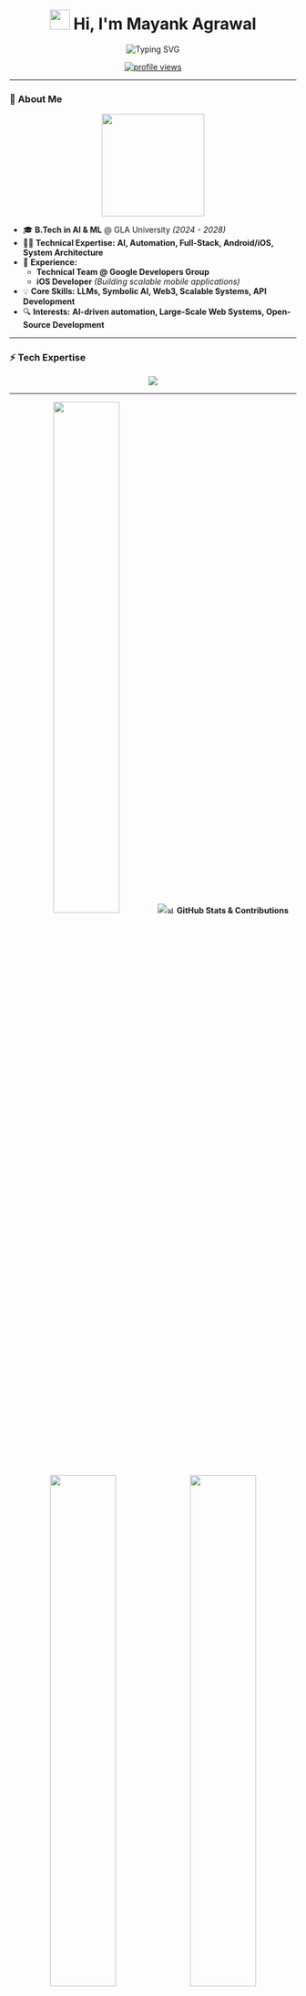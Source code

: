 <!-- Awesome GitHub Profile README.md -->
<h1 align="center">
  <img src="https://media.giphy.com/media/hvRJCLFzcasrR4ia7z/giphy.gif" width="35"> 
  Hi, I'm Mayank Agrawal  
</h1>

<p align="center">
  <img src="https://readme-typing-svg.herokuapp.com?font=Fira+Code&size=25&pause=1000&center=true&vCenter=true&width=600&height=50&lines=AI+%26+Systems+Architect+%F0%9F%A4%96;Building+Next-Gen+AI+Solutions+%E2%9C%A8;Android%2C+Web3%2C+and+Scalable+Systems+%F0%9F%9A%80;Pushing+Boundaries%2C+Solving+Problems!+%F0%9F%94%A5" alt="Typing SVG">
</p>

<p align="center">
  <a href="https://github.com/LittleCodr">
    <img src="https://komarev.com/ghpvc/?username=LittleCodr&label=Profile%20Views&color=red&style=flat" alt="profile views">
  </a>
</p>

---

### 🚀 **About Me**
<p align="center">
  <img src="https://media.giphy.com/media/j2pOGeGYKe2xCCKwfi/giphy.gif" width="180">
</p>

- 🎓 **B.Tech in AI & ML** @ GLA University *(2024 - 2028)*  
- 👨‍💻 **Technical Expertise:** **AI, Automation, Full-Stack, Android/iOS, System Architecture**  
- 🚀 **Experience:**  
  - **Technical Team @ Google Developers Group**
  - **iOS Developer** *(Building scalable mobile applications)*  
- 💡 **Core Skills:** **LLMs, Symbolic AI, Web3, Scalable Systems, API Development**  
- 🔍 **Interests:** **AI-driven automation, Large-Scale Web Systems, Open-Source Development**  

---

### **⚡ Tech Expertise**
<p align="center">
  <img src="https://skillicons.dev/icons?i=android,kotlin,java,python,tensorflow,firebase,react,nextjs,tailwind,linux,github,azure,aws,typescript,nodejs" />
</p>

---
<p align="center">
  <img src="https://github-readme-stats.vercel.app/api?username=LittleCodr&count_private=true&show_icons=true&include_all_commits=true&theme=radical&cache_seconds=1800" width="48%">
  <img src="https://streak-stats.demolab.com?user=LittleCodr&theme=radical&hide_border

---



---


### 📊 **GitHub Stats & Contributions**
<p align="center">
  
  <img src="https://github-readme-stats.vercel.app/api?username=LittleCodr&count_private=true&show_icons=true&include_all_commits=true&theme=radical&cache_seconds=1800" width="48%">
  <img src="https://streak-stats.demolab.com?user=LittleCodr&theme=radical&hide_border=true&date_format=M%20j%5B%2C%20Y%5D" width="48%">
</p>

<p align="center">
  <img src="https://github-readme-activity-graph.vercel.app/graph?username=LittleCodr&bg_color=1A1B27&color=38BCF8&line=F85D7F&point=38BCF8&hide_border=true" width="95%">
</p>

<p align="center">
  <img src="https://komarev.com/ghpvc/?username=LittleCodr&label=Profile%20Views&color=red&style=flat">
  <img src="https://img.shields.io/github/followers/LittleCodr?style=social">
</p>


### 🚀 **Featured Projects**

- 🤖 **[Vidhya AI](https://vidhyaai.com)** – AI Study Assistant for Competitive Exams  
- 🎯 **[Prep Library](https://preplibrary.xyz/)** – Access thousands of premium books and study materials
- 🏗 **[Lotti PYQs](pyq.studyratna.in)** – Smart past question paper solutions
- 🎓 **[Alpha Study Squad](https://alphastudysquad.co)** – Personalized & interactive learning platform  
- 📘 **[Study Ratna](https://studyratna.co)** – Free study material resources app
- 😈 **[AI Powered Resume Builder](https://resume-builder-gamma-lilac-30.vercel.app/)** - No Login Required – & 100% ATS Score



🔗 *More Projects:* [Click Here](https://littlecodr.co/#projects)

---


---

### 🌐 **Connect with Me**
<p align="center">
  <a href="https://littlecodr.co">
    <img src="https://img.shields.io/badge/Website-littlecodr.co-orange?style=for-the-badge&logo=google-chrome">
  </a>
  <a href="https://www.linkedin.com/in/littlecodr/">
    <img src="https://img.shields.io/badge/LinkedIn-Mayank-blue?style=for-the-badge&logo=linkedin">
  </a>
  <a href="http://t.me/mayank_about">
    <img src="https://img.shields.io/badge/Telegram-Personal-%23026AA7?style=for-the-badge&logo=telegram">
  </a>
  <a href="https://t.me/+ZLvsQjiB3sIzYmY1">
    <img src="https://img.shields.io/badge/Telegram-Community-%232CA5E0?style=for-the-badge&logo=telegram">
  </a>
  <a href="mailto:hello@littlecodr.co">
    <img src="https://img.shields.io/badge/Email-hello%40littlecodr.co-red?style=for-the-badge&logo=gmail">
  </a>
</p>


---

---

## 🤖 **Fun Stuff – Techy & Cool**
<p align="center">
  <img src="https://media.giphy.com/media/l46Cy1rHbQ92uuLXa/giphy.gif" width="160">
  <img src="https://media.giphy.com/media/26AHONQ79FdWZhAI0/giphy.gif" width="160">
  <img src="https://media.giphy.com/media/3oriO0OEd9QIDdllqo/giphy.gif" width="160">
</p>
---

⭐ **If you like my work, consider giving a star!** ⭐  
🔥 *Let's build the future of AI & Tech together!* 🔥
